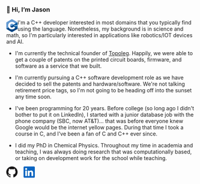### 👋 Hi, I’m Jason

<a href="https://isocpp.org/"><img align="left" alt="C++ Logo" title="C++ Logo" width="30" height="34" src="images/cpp_logo.png"></a>
I'm a C++ developer interested in most domains that you typically find using the language. Nonetheless, my background is in science and math, so I'm particularly interested in applications like robotics/IOT devices and AI.

- I'm currently the technical founder of [Topoleg](https://www.topoleg.com/). Happily, we were able to get a couple of patents on the printed circuit boards, firmware, and software as a service that we built.

- I'm currently pursuing a C++ software development role as we have decided to sell the patents and hardware/software. We're not talking retirement price tags, so I'm not going to be heading off into the sunset any time soon.

- I've been programming for 20 years. Before college (so long ago I didn't bother to put it on LinkedIn), 
I started with a junior database job with the phone company (SBC, now AT&T)... that was before everyone knew Google would be the internet yellow pages. During that
time I took a course in C, and I've been a fan of C and C++ ever since.

- I did my PhD in Chemical Physics. Throughout my time in academia and teaching, I was always doing research that was computationally based, or taking on development work for the school while teaching.

<a href="https://github.com/jreich218"><img alt="GitHub" title="GitHub" height="30" width="30" src="images/github.jpg"></a> &nbsp;&nbsp;
<a href="https://www.linkedin.com/in/jason-reich/"><img alt="LinkedIn" title="LinkedIn" height="30" width="30" src="images/linkedin.jpg"></a>

<!---
jreich218/jreich218 is a ✨ special ✨ repository because its `README.md` (this file) appears on your GitHub profile.
You can click the Preview link to take a look at your changes.
--->
